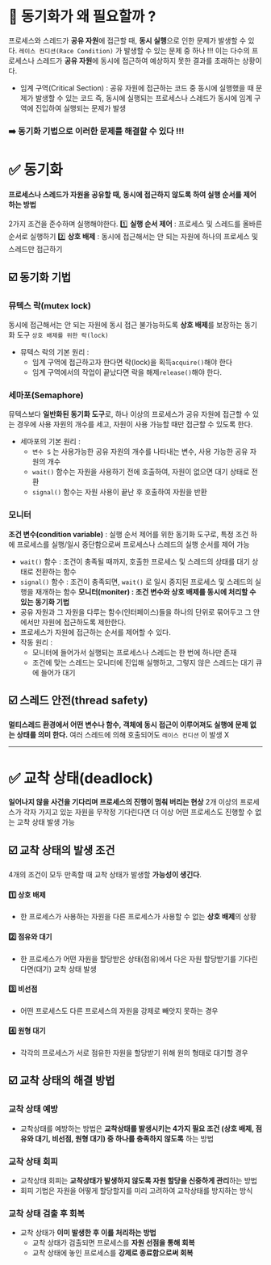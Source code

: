 # 🤔 동기화가 왜 필요할까 ?
프로세스와 스레드가 **공유 자원**에 접근할 때, **동시 실행**으로 인한 문제가 발생할 수 있다.
`레이스 컨디션(Race Condition)` 가 발생할 수 있는 문제 중 하나 !!!
이는 다수의 프로세스나 스레드가 **공유 자원**에 동시에 접근하여 예상하지 못한 결과를 초래하는 상황이다.
- 임계 구역(Critical Section) : 공유 자원에 접근하는 코드 중 동시에 실행했을 때 문제가 발생할 수 있는 코드
즉, 동시에 실행되는 프로세스나 스레드가 동시에 임계 구역에 진입하여 실행되는 문제가 발생

### ➡️ 동기화 기법으로 이러한 문제를 해결할 수 있다 !!!

# ✅ 동기화 
#### 프로세스나 스레드가 자원을 공유할 때, 동시에 접근하지 않도록 하여 실행 순서를 제어하는 방법

2가지 조건을 준수하며 실행해야한다.
1️⃣ **실행 순서 제어** : 프로세스 및 스레드를 올바른 순서로 실행하기
2️⃣ **상호 배제** : 동시에 접근해서는 안 되는 자원에 하나의 프로세스 및 스레드만 접근하기


## ☑️ 동기화 기법
### 뮤텍스 락(mutex lock) 
동시에 접근해서는 안 되는 자원에 동시 접근 불가능하도록 **상호 배제**를 보장하는 동기화 도구
`상호 배제를 위한 락(lock)`
- 뮤텍스 락의 기본 원리 :
	- 임계 구역에 접근하고자 한다면 락(lock)을 획득`acquire()`해야 한다
    - 임계 구역에서의 작업이 끝났다면 락을 해제`release()`해야 한다.
    
### 세마포(Semaphore)
뮤텍스보다 **일반화된 동기화 도구**로, 하나 이상의 프로세스가 공유 자원에 접근할 수 있는 경우에 사용
자원의 개수를 세고, 자원이 사용 가능할 때만 접근할 수 있도록 한다.
- 세마포의 기본 원리 :
	- `변수 S` 는 사용가능한 공유 자원의 개수를 나타내는 변수, 사용 가능한 공유 자원의 개수
	- `wait()` 함수는 자원을 사용하기 전에 호출하여, 자원이 없으면 대기 상태로 전환
    - `signal()` 함수는 자원 사용이 끝난 후 호출하여 자원을 반환
    
### 모니터
**조건 변수(condition variable)** : 실행 순서 제어를 위한 동기화 도구로, 특정 조건 하에 프로세스를 실행/일시 중단함으로써 프로세스나 스레드의 실행 순서를 제어 가능
- `wait()` 함수 : 조건이 충족될 때까지, 호출한 프로세스 및 스레드의 상태를 대기 상태로 전환하는 함수
- `signal()` 함수 : 조건이 충족되면, `wait()` 로 일시 중지된 프로세스 및 스레드의 실행을 재개하는 함수
**모니터(moniter) : 조건 변수와 상호 배제를 동시에 처리할 수 있는 동기화 기법**
- 공유 자원과 그 자원을 다루는 함수(인터페이스)들을 하나의 단위로 묶어두고 그 안에서만 자원에 접근하도록 제한한다.
- 프로세스가 자원에 접근하는 순서를 제어할 수 있다.
- 작동 원리 :
	- 모니터에 들어가서 실행되는 프로세스나 스레드는 한 번에 하나만 존재
	- 조건에 맞는 스레드는 모니터에 진입해 실행하고, 그렇지 않은 스레드는 대기 큐에 들어가 대기
    
    
## ☑️ 스레드 안전(thread safety)
**멀티스레드 환경에서 어떤 변수나 함수, 객체에 동시 접근이 이루어져도 실행에 문제 없는 상태를 의미 한다.**
여러 스레드에 의해 호출되어도 `레이스 컨디션` 이 발생 X


---


# ✅ 교착 상태(deadlock)
**일어나지 않을 사건을 기다리며 프로세스의 진행이 멈춰 버리는 현상**
2개 이상의 프로세스가 각자 가지고 있눈 자원을 무작정 기다린다면 더 이상 어떤 프로세스도 진행할 수 없는 교착 상태 발생 가능
## ☑️ 교착 상태의 발생 조건
4개의 조건이 모두 만족할 때 교착 상태가 발생할 **가능성이 생긴다**.

#### 1️⃣ 상호 배제
- 한 프로세스가 사용하는 자원을 다른 프로세스가 사용할 수 없는 **상호 배제**의 상황

#### 2️⃣ 점유와 대기
- 한 프로세스가 어떤 자원을 할당받은 상태(점유)에서 다은 자원 할당받기를 기다린다면(대기) 교착 상태 발생

#### 3️⃣ 비선점
- 어떤 프로세스도 다른 프로세스의 자원을 강제로 빼앗지 못하는 경우

#### 4️⃣ 원형 대기
- 각각의 프로세스가 서로 점유한 자원을 할당받기 위해 원의 형태로 대기할 경우


## ☑️ 교착 상태의 해결 방법
### 교착 상태 예방
- 교착상태를 예방하는 방법은 **교착상태를 발생시키는 4가지 필요 조건 (상호 배제, 점유와 대기, 비선점, 원형 대기) 중 하나를 충족하지 않도록** 하는 방법

### 교착 상태 회피
- 교착상태 회피는 **교착상태가 발생하지 않도록 자원 할당을 신중하게 관리**하는 방법
- 회피 기법은 자원을 어떻게 할당할지를 미리 고려하여 교착상태를 방지하는 방식

### 교착 상태 검출 후 회복
- 교착 상태가 **이미 발생한 후 이를 처리하는 방법**
	- 교착 상태가 검출되면 프로세스를 **자원 선점을 통해 회복**
	- 교착 상태에 놓인 프로세스를 **강제로 종료함으로써 회복**





